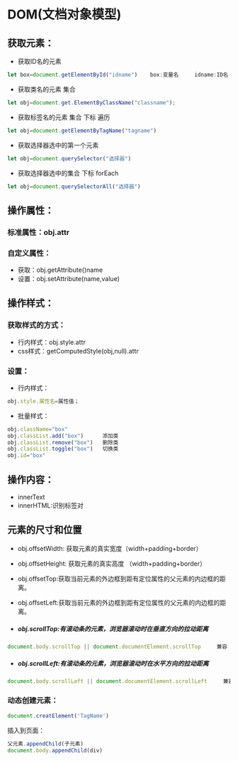 # DOM(文档对象模型)

## 获取元素：

- 获取ID名的元素

```js
let box=document.getElementById("idname")    box:变量名     idname:ID名
```

- 获取类名的元素  集合

```js
let obj=document.get.ElementByClassName("classname");
```

- 获取标签名的元素   集合  下标   遍历

```js
let obj=document.getElementByTagName("tagname")
```

- 获取选择器选中的第一个元素

```js
let obj=document.querySelector("选择器")
```

- 获取选择器选中的集合  下标   forEach

```js
let obj=document.querySelectorAll("选择器")
```

## 操作属性：

### 标准属性：obj.attr

### 自定义属性：

- 获取：obj.getAttribute()name
- 设置：obj.setAttribute(name,value)

## 操作样式：

### 获取样式的方式：

- 行内样式：obj.style.attr
- css样式：getComputedStyle(obj,null).attr

### 设置：

- 行内样式：

```js
obj.style.属性名=属性值；
```

- 批量样式：

```js
obj.className="box" 
obj.classList.add("box")      添加类
obj.classList.remove("box")   删除类
obj.classList.toggle("box")   切换类
obj.id="box"
```



## 操作内容：

- innerText
- innerHTML:识别标签对

## 元素的尺寸和位置

- obj.offsetWidth:   获取元素的真实宽度（width+padding+border）

- obj.offsetHeight: 获取元素的真实高度 （width+padding+border）

- obj.offsetTop:获取当前元素的外边框到距有定位属性的父元素的内边框的距离。

- obj.offsetLeft:获取当前元素的外边框到距有定位属性的父元素的内边框的距离。

- ##### obj.scrollTop:有滚动条的元素，浏览器滚动时在垂直方向的拉动距离

```js
document.body.scrollTop || document.documentElement.scrollTop     兼容
```

- ##### obj.scrollLeft:有滚动条的元素，浏览器滚动时在水平方向的拉动距离

```js
document.body.scrollLeft || document.documentElement.scrollLeft     兼容
```



### 动态创建元素：

```js
document.creatElement('TagName')
```

插入到页面：

```js
父元素.appendChild(子元素)
document.body.appendChild(div)
```

